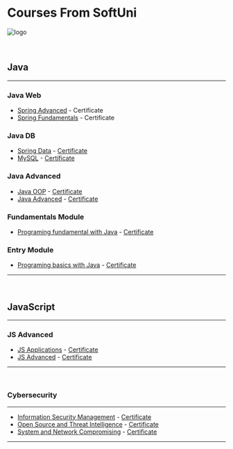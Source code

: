 # Courses From SoftUni

![logo](https://camo.githubusercontent.com/982926c013b95556197bcba404465ffd3ad5ecdb0cd76ea87e6828348570ed7c/687474703a2f2f696e6e6f766174696f6e73746172746572626f782e62672f77702d636f6e74656e742f75706c6f6164732f323031362f30352f536f6674756e695f6c6f676f5f74726173706172656e742e706e67)

&nbsp;

## Java
---
### Java Web
 - [Spring Advanced](https://softuni.bg/trainings/3711/spring-advanced-june-2022) - Certificate 
 -  [Spring Fundamentals](https://softuni.bg/trainings/3710/spring-fundamentals-may-2022) - Certificate 


### Java DB
 - [Spring Data](https://softuni.bg/trainings/3711/spring-advanced-june-2022) - [Certificate](https://softuni.bg/certificates/details/130751/87bcc38f) 
 - [MySQL](https://softuni.bg/trainings/3602/mysql-january-2022) - [Certificate](https://softuni.bg/certificates/details/123332/980da459)

### Java Advanced
 - [Java OOP](https://softuni.bg/trainings/3346/java-oop-june-2021) - [Certificate](https://softuni.bg/certificates/details/110650/01ee86ae) 
 - [Java Advanced](https://softuni.bg/trainings/3345/java-advanced-may-2021) - [Certificate](https://softuni.bg/certificates/details/108483/1bf19d3a)

### Fundamentals Module
 - [Programing  fundamental with Java](https://softuni.bg/trainings/3212/java-fundamentals-january-2021) - [Certificate](https://softuni.bg/certificates/details/103507/7266bc6e) 

### Entry Module
- [Programing  basics with Java](https://softuni.bg/trainings/2901/programming-basics-with-java-april-2020) - [Certificate](https://softuni.bg/certificates/details/82422/f683afe2)
---
&nbsp;

## JavaScript
---
### JS Advanced
 - [JS Applications](https://softuni.bg/trainings/3488/js-applications-october-2021) - [Certificate](https://softuni.bg/certificates/details/120821/449d8737)
 - [JS Advanced](https://softuni.bg/trainings/3487/js-advanced-september-2021) - [Certificate](https://softuni.bg/certificates/details/114718/768abaa7)

---
&nbsp;

### Cybersecurity
---
 - [Information Security Management](https://softuni.bg/trainings/3538/information-security-management-september-2021) - [Certificate](https://softuni.bg/certificates/details/117112/09959118)
 - [Open Source and Threat Intelligence](https://softuni.bg/trainings/3539/open-source-and-threat-intelligence-january-2022) - [Certificate](https://softuni.bg/certificates/details/127284/18fd45e5)
 - [System and Network Compromising](https://softuni.bg/trainings/3540/system-and-network-compromising-march-2022) - [Certificate](https://softuni.bg/certificates/details/133224/9213d3e1)  
---



